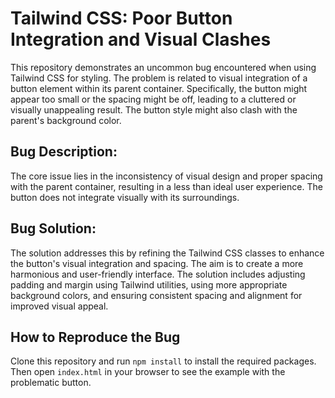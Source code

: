 # Tailwind CSS: Poor Button Integration and Visual Clashes

This repository demonstrates an uncommon bug encountered when using Tailwind CSS for styling. The problem is related to visual integration of a button element within its parent container. Specifically, the button might appear too small or the spacing might be off, leading to a cluttered or visually unappealing result.  The button style might also clash with the parent's background color.

## Bug Description:
The core issue lies in the inconsistency of visual design and proper spacing with the parent container, resulting in a less than ideal user experience.  The button does not integrate visually with its surroundings.

## Bug Solution:
The solution addresses this by refining the Tailwind CSS classes to enhance the button's visual integration and spacing.  The aim is to create a more harmonious and user-friendly interface.  The solution includes adjusting padding and margin using Tailwind utilities, using more appropriate background colors, and ensuring consistent spacing and alignment for improved visual appeal.

## How to Reproduce the Bug
Clone this repository and run `npm install` to install the required packages.  Then open `index.html` in your browser to see the example with the problematic button.